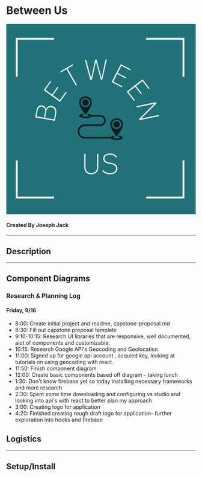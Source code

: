 # Between Us 

<div style="display: flex; justify-content: center width:200px"><img src="./src/Assets/logo-w-background.png"></div>

#### Created By Joseph Jack
<hr/>

## Description

<hr/>

## Component Diagrams

### Research & Planning Log

#### Friday, 9/16

* 8:00: Create initial project and readme, capstone-proposal.md
* 8:30: Fill out capstone proposal template
* 9:10-10:15: Research UI libraries that are responsive, well documented, alot of components and customizable.
* 10:15: Research Google API's Geocoding and Geolocation
* 11:00: Signed up for google api account , acquied key, looking at tutorials on using geocoding with react.
* 11:50: Finish component diagram
* 12:00: Create basic components based off diagram - taking lunch
* 1:30: Don't know firebase yet so today installing necessary frameworks and more research
* 2:30: Spent some time downloading and configuring vs studio and looking into api's with react to better plan my approach
* 3:00: Creating logo for application
* 4:20: Finished creating rough draft logo for application- further exploration into hooks and firebase






## Logistics


<hr/>

## Setup/Install
